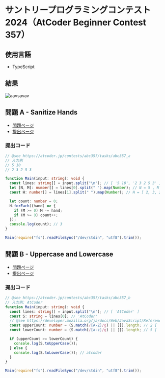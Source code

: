 # サントリープログラミングコンテスト 2024（AtCoder Beginner Contest 357）

## 使用言語

- TypeScript

## 結果

![aavsavav](https://github.com/OBookBook/AtCoder-Contest/assets/130152109/ec1ed47d-52bf-4911-9757-d70f6ebdbc6c)

## 問題 A - Sanitize Hands

- [問題ページ](https://atcoder.jp/contests/abc357/tasks/abc357_a)
- [提出ページ](https://atcoder.jp/contests/abc357/submissions/54359618)

### 提出コード

```ts
// @see https://atcoder.jp/contests/abc357/tasks/abc357_a
// 入力例
// 5 10
// 2 3 2 5 3

function Main(input: string): void {
  const lines: string[] = input.split("\n"); // [ '5 10', '2 3 2 5 3' ]
  let [N, M]: number[] = lines[0].split(" ").map(Number); // N = 5 , M = 10
  const H: number[] = lines[1].split(" ").map(Number); // H = [ 2, 3, 2, 5, 3 ]

  let count: number = 0;
  H.forEach((hand) => {
    if (M >= 0) M -= hand;
    if (M >= 0) count++;
  });
  console.log(count); // 3
}

Main(require("fs").readFileSync("/dev/stdin", "utf8").trim());
```

## 問題 B - Uppercase and Lowercase

- [問題ページ](https://atcoder.jp/contests/abc357/tasks/abc357_b)
- [提出ページ](https://atcoder.jp/contests/abc357/submissions/54370294)

### 提出コード

```ts
// @see https://atcoder.jp/contests/abc357/tasks/abc357_b
// 入力例: AtCoder
function Main(input: string): void {
  const lines: string[] = input.split("\n"); // [ 'AtCoder' ]
  const S: string = lines[0]; // 'AtCoder'
  // @see https://developer.mozilla.org/ja/docs/Web/JavaScript/Reference/Global_Objects/String/match
  const upperCount: number = (S.match(/[A-Z]/g) || []).length; // 2 [ 'A', 'C' ]
  const lowerCount: number = (S.match(/[a-z]/g) || []).length; // 5 [ 't', 'o', 'd', 'e', 'r' ]

  if (upperCount >= lowerCount) {
    console.log(S.toUpperCase());
  } else {
    console.log(S.toLowerCase()); // atcoder
  }
}

Main(require("fs").readFileSync("/dev/stdin", "utf8").trim());
```
